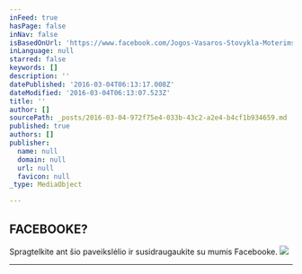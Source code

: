 ```yaml
---
inFeed: true
hasPage: false
inNav: false
isBasedOnUrl: 'https://www.facebook.com/Jogos-Vasaros-Stovykla-Moterims-1420853288240236/'
inLanguage: null
starred: false
keywords: []
description: ''
datePublished: '2016-03-04T06:13:17.008Z'
dateModified: '2016-03-04T06:13:07.523Z'
title: ''
author: []
sourcePath: _posts/2016-03-04-972f75e4-033b-43c2-a2e4-b4cf1b934659.md
published: true
authors: []
publisher:
  name: null
  domain: null
  url: null
  favicon: null
_type: MediaObject

---
```

## FACEBOOKE?

Spragtelkite ant šio paveikslėlio ir susidraugaukite su mumis Facebooke.
![](https://s3-us-west-2.amazonaws.com/the-grid-img/p/e32126c201124b21a682401c8f39fd5125083b2d.jpg)

****